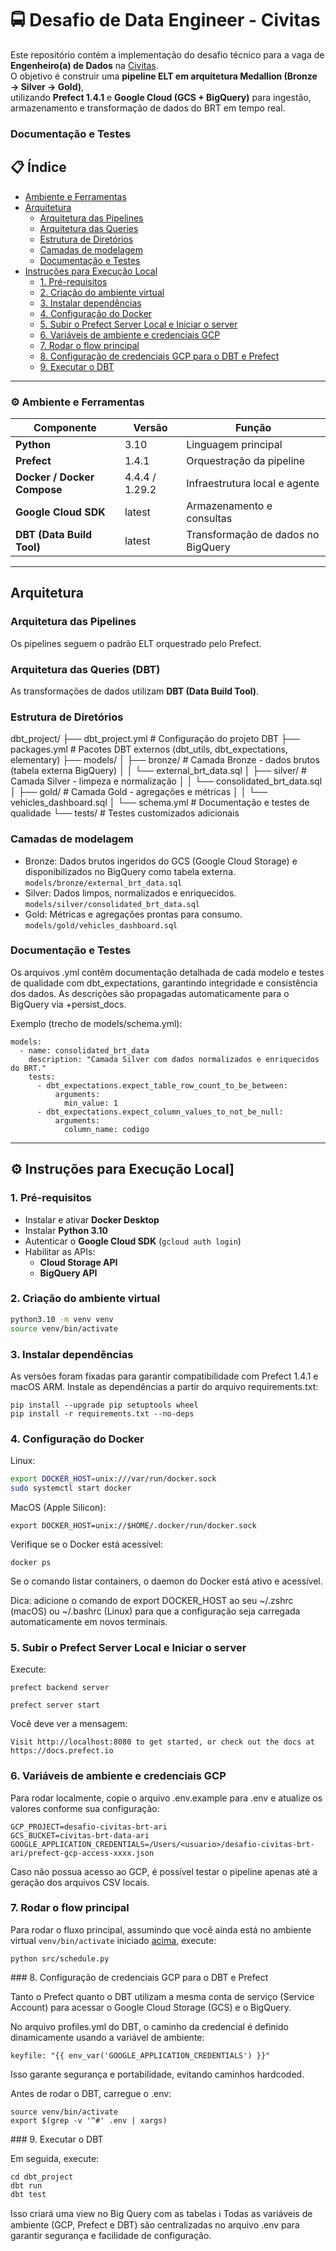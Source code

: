 # 🚍 Desafio de Data Engineer - Civitas

Este repositório contém a implementação do desafio técnico para a vaga de **Engenheiro(a) de Dados** na [Civitas](https://civitas.rio/).  
O objetivo é construir uma **pipeline ELT em arquitetura Medallion (Bronze → Silver → Gold)**,  
utilizando **Prefect 1.4.1** e **Google Cloud (GCS + BigQuery)** para ingestão, armazenamento e transformação de dados do BRT em tempo real.

<a name="docs"/>

### Documentação e Testes

## 📋 Índice

- [Ambiente e Ferramentas](#tools)
- [Arquitetura](arquitecture)
  - [Arquitetura das Pipelines](#pipelines)
  - [Arquitetura das Queries](#dbt)
  - [Estrutura de Diretórios](#directories)
  - [Camadas de modelagem](#model)
  - [Documentação e Testes](#docs)
- [Instruções para Execução Local](#setup)
  - [1. Pré-requisitos](#setup1)
  - [2. Criação do ambiente virtual](#setup2)
  - [3. Instalar dependências](#setup3)
  - [4. Configuração do Docker](#setup4)
  - [5. Subir o Prefect Server Local e Iniciar o server](#setup5)
  - [6. Variáveis de ambiente e credenciais GCP](#setup6)
  - [7. Rodar o flow principal](#setup7)
  - [8. Configuração de credenciais GCP para o DBT e Prefect](#setup8)
  - [9. Executar o DBT](#setup9)

---
<a name="tools"/>

###  ⚙️ Ambiente e Ferramentas

| Componente | Versão | Função |
|-------------|---------|--------|
| **Python** | 3.10 | Linguagem principal |
| **Prefect** | 1.4.1 | Orquestração da pipeline |
| **Docker / Docker Compose** | 4.4.4 / 1.29.2 | Infraestrutura local e agente |
| **Google Cloud SDK** | latest | Armazenamento e consultas |
| **DBT (Data Build Tool)** | latest | Transformação de dados no BigQuery |
---
<a name="arquitecture"/>

## Arquitetura

<a name="pipelines"/>

### Arquitetura das Pipelines
Os pipelines seguem o padrão ELT orquestrado pelo Prefect.

<a name="dbt"/>

### Arquitetura das Queries (DBT)
As transformações de dados utilizam **DBT (Data Build Tool)**.

<a name="directories"/>

### Estrutura de Diretórios
dbt_project/
├── dbt_project.yml           # Configuração do projeto DBT
├── packages.yml              # Pacotes DBT externos (dbt_utils, dbt_expectations, elementary)
├── models/
│   ├── bronze/               # Camada Bronze - dados brutos (tabela externa BigQuery)
│   │   └── external_brt_data.sql
│   ├── silver/               # Camada Silver - limpeza e normalização
│   │   └── consolidated_brt_data.sql
│   ├── gold/                 # Camada Gold - agregações e métricas
│   │   └── vehicles_dashboard.sql
│   └── schema.yml            # Documentação e testes de qualidade
└── tests/                    # Testes customizados adicionais

<a name="model"/>

### Camadas de modelagem

- Bronze: Dados brutos ingeridos do GCS (Google Cloud Storage) e disponibilizados no BigQuery como tabela externa.	`models/bronze/external_brt_data.sql`
- Silver:	Dados limpos, normalizados e enriquecidos.	`models/silver/consolidated_brt_data.sql`
- Gold:	Métricas e agregações prontas para consumo.	`models/gold/vehicles_dashboard.sql`

<a name="docs"/>

### Documentação e Testes

Os arquivos .yml contêm documentação detalhada de cada modelo e testes de qualidade com dbt_expectations, garantindo integridade e consistência dos dados.
As descrições são propagadas automaticamente para o BigQuery via +persist_docs.

Exemplo (trecho de models/schema.yml):
```
models:
  - name: consolidated_brt_data
    description: "Camada Silver com dados normalizados e enriquecidos do BRT."
    tests:
      - dbt_expectations.expect_table_row_count_to_be_between:
          arguments:
            min_value: 1
      - dbt_expectations.expect_column_values_to_not_be_null:
          arguments:
            column_name: codigo
```
---
<a name="setup"/>

## ⚙️ Instruções para Execução Local]

<a name="setup1"/>

### 1. Pré-requisitos

- Instalar e ativar **Docker Desktop**
- Instalar **Python 3.10**
- Autenticar o **Google Cloud SDK** (`gcloud auth login`)
- Habilitar as APIs:
  - **Cloud Storage API**
  - **BigQuery API**

<a name="setup2"/>

### 2. Criação do ambiente virtual

```bash
python3.10 -m venv venv
source venv/bin/activate
```
<a name="setup3"/>

### 3. Instalar dependências

As versões foram fixadas para garantir compatibilidade com Prefect 1.4.1 e macOS ARM.
Instale as dependências a partir do arquivo requirements.txt:

```
pip install --upgrade pip setuptools wheel
pip install -r requirements.txt --no-deps
```
<a name="setup4"/>

### 4. Configuração do Docker 

Linux:
```bash
export DOCKER_HOST=unix:///var/run/docker.sock
sudo systemctl start docker
```

MacOS (Apple Silicon):
```
export DOCKER_HOST=unix://$HOME/.docker/run/docker.sock
```

Verifique se o Docker está acessível:

```
docker ps
```

Se o comando listar containers, o daemon do Docker está ativo e acessível.

Dica: adicione o comando de export DOCKER_HOST ao seu ~/.zshrc (macOS) ou ~/.bashrc (Linux)
para que a configuração seja carregada automaticamente em novos terminais.

<a name="setup5"/>

### 5. Subir o Prefect Server Local e Iniciar o server

Execute:
```
prefect backend server
```
```
prefect server start
```

Você deve ver a mensagem:
```
Visit http://localhost:8080 to get started, or check out the docs at https://docs.prefect.io
```
<a name="setup6"/>

### 6. Variáveis de ambiente e credenciais GCP

Para rodar localmente, copie o arquivo .env.example para .env e atualize os valores conforme sua configuração:
```
GCP_PROJECT=desafio-civitas-brt-ari
GCS_BUCKET=civitas-brt-data-ari
GOOGLE_APPLICATION_CREDENTIALS=/Users/<usuario>/desafio-civitas-brt-ari/prefect-gcp-access-xxxx.json
```

Caso não possua acesso ao GCP, é possível testar o pipeline apenas até a geração dos arquivos CSV locais.

<a name="setup7"/>

### 7. Rodar o flow principal

Para rodar o fluxo principal, assumindo que você ainda está no ambiente virtual `venv/bin/activate` iniciado [acima](#setup2), execute:
```
python src/schedule.py
```
<a name="setup8"/>
### 8. Configuração de credenciais GCP para o DBT e Prefect

Tanto o Prefect quanto o DBT utilizam a mesma conta de serviço (Service Account)
para acessar o Google Cloud Storage (GCS) e o BigQuery.

No arquivo profiles.yml do DBT, o caminho da credencial é definido dinamicamente usando a variável de ambiente:
```
keyfile: "{{ env_var('GOOGLE_APPLICATION_CREDENTIALS') }}"
```
Isso garante segurança e portabilidade, evitando caminhos hardcoded.

Antes de rodar o DBT, carregue o .env:
```
source venv/bin/activate
export $(grep -v '^#' .env | xargs)
```
<a name="setup9"/>
### 9. Executar o DBT

Em seguida, execute:
```
cd dbt_project
dbt run
dbt test
```
Isso criará uma view no Big Query com as tabelas 
ℹ️ Todas as variáveis de ambiente (GCP, Prefect e DBT) são centralizadas no arquivo .env para garantir segurança e facilidade de configuração.




